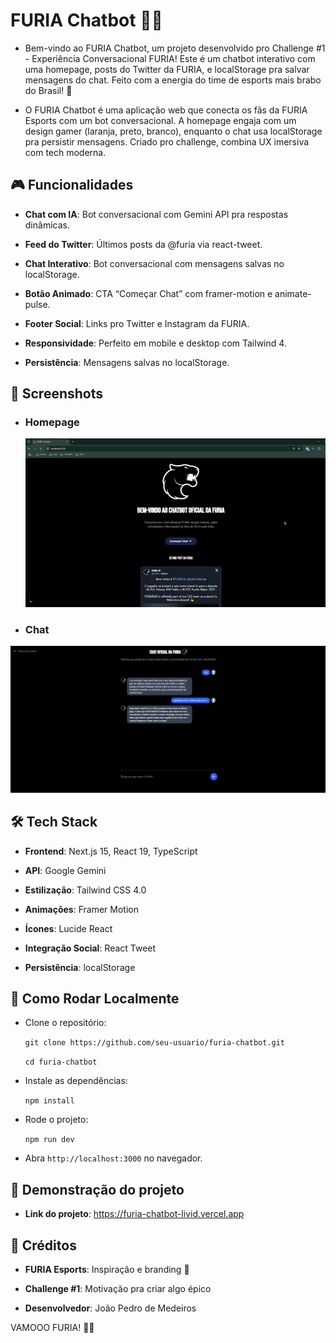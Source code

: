  # FURIA Chatbot 🐆🔥

- Bem-vindo ao FURIA Chatbot, um projeto desenvolvido pro Challenge #1 - Experiência Conversacional FURIA! Este é um chatbot interativo com uma homepage, posts do Twitter da FURIA, e localStorage pra salvar mensagens do chat. Feito com a energia do time de esports mais brabo do Brasil! 🚀

- O FURIA Chatbot é uma aplicação web que conecta os fãs da FURIA Esports com um bot conversacional. A homepage engaja com um design gamer (laranja, preto, branco), enquanto o chat usa localStorage pra persistir mensagens. Criado pro challenge, combina UX imersiva com tech moderna.

## 🎮 Funcionalidades

- **Chat com IA**: Bot conversacional com Gemini API pra respostas dinâmicas.

- **Feed do Twitter**: Últimos posts da @furia via react-tweet.

- **Chat Interativo**: Bot conversacional com mensagens salvas no localStorage.

- **Botão Animado**: CTA “Começar Chat” com framer-motion e animate-pulse.

- **Footer Social**: Links pro Twitter e Instagram da FURIA.

- **Responsividade**: Perfeito em mobile e desktop com Tailwind 4.

-  **Persistência**: Mensagens salvas no localStorage.

## 📸 Screenshots

- ### Homepage

  ![Home](./public/home.gif)

- ### Chat

![ChatBot](./public/chatBoxFuria.png)

## 🛠️ Tech Stack

- **Frontend**: Next.js 15, React 19, TypeScript
  
- **API**: Google Gemini
  
- **Estilização**: Tailwind CSS 4.0

- **Animações**: Framer Motion

- **Ícones**: Lucide React

- **Integração Social**: React Tweet

- **Persistência**: localStorage

## 🚀 Como Rodar Localmente

- Clone o repositório:

   `git clone https://github.com/seu-usuario/furia-chatbot.git`
 
   `cd furia-chatbot`

- Instale as dependências:

  `npm install`

- Rode o projeto:

  `npm run dev`

- Abra `http://localhost:3000` no navegador.

## 🚀 Demonstração do projeto

- **Link do projeto**: https://furia-chatbot-livid.vercel.app

## 🙌 Créditos

- **FURIA Esports**: Inspiração e branding 🐆

- **Challenge #1**: Motivação pra criar algo épico

- **Desenvolvedor**: João Pedro de Medeiros

VAMOOO FURIA! 🐆🔥
